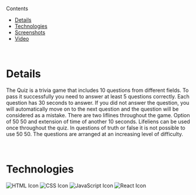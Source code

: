  Contents

- [Details](#details-)
- [Technologies](#technologies-)
- [Screenshots](#screenshots-)
- [Video](#video-)

<br />

# Details

The Quiz is a trivia game that includes 10 questions from different fields. To pass it successfully you need to answer at least 5 questions correctly. Each question has 30 seconds to answer. If you did not answer the question, you will automatically move on to the next question and the question will be considered as a mistake. There are two liflines throughout the game. Option of 50 50 and extension of time of another 10 seconds.
Lifeliens can be used once throughout the quiz.
In questions of truth or false it is not possible to use 50 50. The questions are arranged at an increasing level of difficulty.



<br />

# Technologies 

![HTML Icon](https://i.ibb.co/9tyHGr7/html-logo.png, "HTML")
![CSS Icon](https://i.ibb.co/b3QNSgX/css-logo.png, "CSS")
![JavaScript Icon](https://i.ibb.co/L5RS8g1/Group-11.png, "JavaScript")
![React Icon](https://i.ibb.co/BBFKyz9/Group-9.png, "React")

<br />


